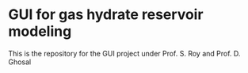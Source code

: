 # GUI for gas hydrate reservoir modeling
 This is the repository for the GUI project under Prof. S. Roy and Prof. D. Ghosal
